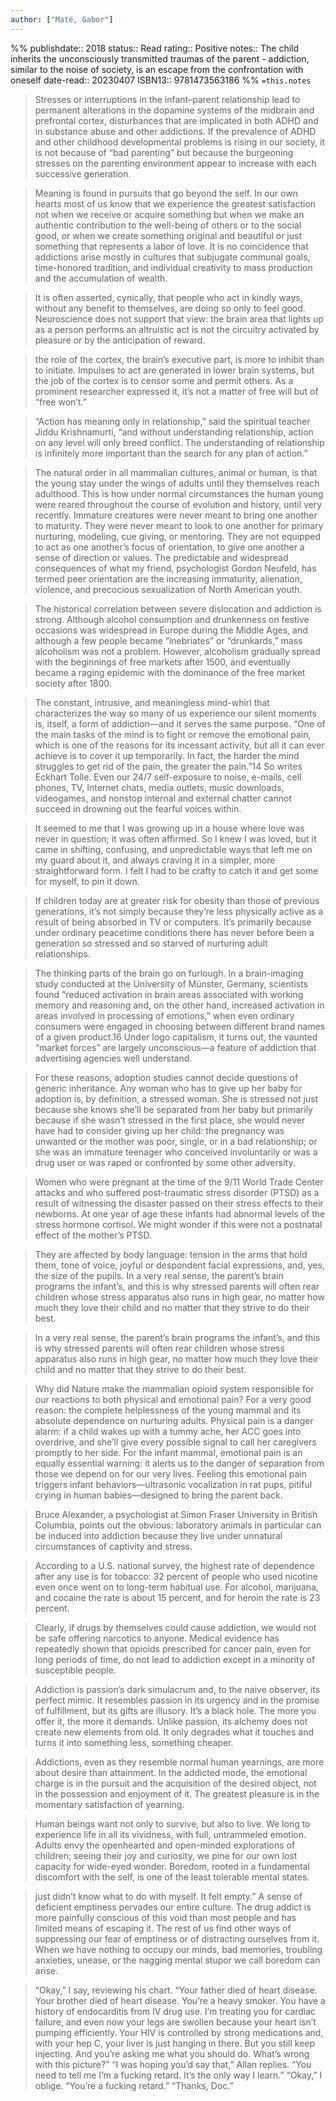 ```yaml
---
author: ["Maté, Gabor"]
---
```

%%
publishdate:: 2018
status:: Read
rating:: Positive
notes:: The child inherits the unconsciously transmitted traumas of the parent - addiction, similar to the noise of society, is an escape from the confrontation with oneself
date-read:: 20230407
ISBN13:: 9781473563186
%%
`=this.notes`

> Stresses or interruptions in the infant–parent relationship lead to permanent alterations in the dopamine systems of the midbrain and prefrontal cortex, disturbances that are implicated in both ADHD and in substance abuse and other addictions. If the prevalence of ADHD and other childhood developmental problems is rising in our society, it is not because of “bad parenting” but because the burgeoning stresses on the parenting environment appear to increase with each successive generation.

> Meaning is found in pursuits that go beyond the self. In our own hearts most of us know that we experience the greatest satisfaction not when we receive or acquire something but when we make an authentic contribution to the well-being of others or to the social good, or when we create something original and beautiful or just something that represents a labor of love. It is no coincidence that addictions arise mostly in cultures that subjugate communal goals, time-honored tradition, and individual creativity to mass production and the accumulation of wealth.

> It is often asserted, cynically, that people who act in kindly ways, without any benefit to themselves, are doing so only to feel good. Neuroscience does not support that view: the brain area that lights up as a person performs an altruistic act is not the circuitry activated by pleasure or by the anticipation of reward.

> the role of the cortex, the brain’s executive part, is more to inhibit than to initiate. Impulses to act are generated in lower brain systems, but the job of the cortex is to censor some and permit others. As a prominent researcher expressed it, it’s not a matter of free will but of “free won’t.”

> “Action has meaning only in relationship,” said the spiritual teacher Jiddu Krishnamurti, “and without understanding relationship, action on any level will only breed conflict. The understanding of relationship is infinitely more important than the search for any plan of action.”

>The natural order in all mammalian cultures, animal or human, is that the young stay under the wings of adults until they themselves reach adulthood. This is how under normal circumstances the human young were reared throughout the course of evolution and history, until very recently. Immature creatures were never meant to bring one another to maturity. They were never meant to look to one another for primary nurturing, modeling, cue giving, or mentoring. They are not equipped to act as one another’s focus of orientation, to give one another a sense of direction or values. The predictable and widespread consequences of what my friend, psychologist Gordon Neufeld, has termed peer orientation are the increasing immaturity, alienation, violence, and precocious sexualization of North American youth.

> The historical correlation between severe dislocation and addiction is strong. Although alcohol consumption and drunkenness on festive occasions was widespread in Europe during the Middle Ages, and although a few people became “inebriates” or “drunkards,” mass alcoholism was not a problem. However, alcoholism gradually spread with the beginnings of free markets after 1500, and eventually became a raging epidemic with the dominance of the free market society after 1800.

> The constant, intrusive, and meaningless mind-whirl that characterizes the way so many of us experience our silent moments is, itself, a form of addiction—and it serves the same purpose. “One of the main tasks of the mind is to fight or remove the emotional pain, which is one of the reasons for its incessant activity, but all it can ever achieve is to cover it up temporarily. In fact, the harder the mind struggles to get rid of the pain, the greater the pain.”14 So writes Eckhart Tolle. Even our 24/7 self-exposure to noise, e-mails, cell phones, TV, Internet chats, media outlets, music downloads, videogames, and nonstop internal and external chatter cannot succeed in drowning out the fearful voices within.

> It seemed to me that I was growing up in a house where love was never in question; it was often affirmed. So I knew I was loved, but it came in shifting, confusing, and unpredictable ways that left me on my guard about it, and always craving it in a simpler, more straightforward form. I felt I had to be crafty to catch it and get some for myself, to pin it down.

> If children today are at greater risk for obesity than those of previous generations, it’s not simply because they’re less physically active as a result of being absorbed in TV or computers. It’s primarily because under ordinary peacetime conditions there has never before been a generation so stressed and so starved of nurturing adult relationships.

> The thinking parts of the brain go on furlough. In a brain-imaging study conducted at the University of Münster, Germany, scientists found “reduced activation in brain areas associated with working memory and reasoning and, on the other hand, increased activation in areas involved in processing of emotions,” when even ordinary consumers were engaged in choosing between different brand names of a given product.16 Under logo capitalism, it turns out, the vaunted “market forces” are largely unconscious—a feature of addiction that advertising agencies well understand.

> For these reasons, adoption studies cannot decide questions of generic inheritance. Any woman who has to give up her baby for adoption is, by definition, a stressed woman. She is stressed not just because she knows she’ll be separated from her baby but primarily because if she wasn’t stressed in the first place, she would never have had to consider giving up her child: the pregnancy was unwanted or the mother was poor, single, or in a bad relationship; or she was an immature teenager who conceived involuntarily or was a drug user or was raped or confronted by some other adversity.

> Women who were pregnant at the time of the 9/11 World Trade Center attacks and who suffered post-traumatic stress disorder (PTSD) as a result of witnessing the disaster passed on their stress effects to their newborns. At one year of age these infants had abnormal levels of the stress hormone cortisol. We might wonder if this were not a postnatal effect of the mother’s PTSD.

> They are affected by body language: tension in the arms that hold them, tone of voice, joyful or despondent facial expressions, and, yes, the size of the pupils. In a very real sense, the parent’s brain programs the infant’s, and this is why stressed parents will often rear children whose stress apparatus also runs in high gear, no matter how much they love their child and no matter that they strive to do their best.

> In a very real sense, the parent’s brain programs the infant’s, and this is why stressed parents will often rear children whose stress apparatus also runs in high gear, no matter how much they love their child and no matter that they strive to do their best.

> Why did Nature make the mammalian opioid system responsible for our reactions to both physical and emotional pain? For a very good reason: the complete helplessness of the young mammal and its absolute dependence on nurturing adults. Physical pain is a danger alarm: if a child wakes up with a tummy ache, her ACC goes into overdrive, and she’ll give every possible signal to call her caregivers promptly to her side. For the infant mammal, emotional pain is an equally essential warning: it alerts us to the danger of separation from those we depend on for our very lives. Feeling this emotional pain triggers infant behaviors—ultrasonic vocalization in rat pups, pitiful crying in human babies—designed to bring the parent back.

> Bruce Alexander, a psychologist at Simon Fraser University in British Columbia, points out the obvious: laboratory animals in particular can be induced into addiction because they live under unnatural circumstances of captivity and stress.

> According to a U.S. national survey, the highest rate of dependence after any use is for tobacco: 32 percent of people who used nicotine even once went on to long-term habitual use. For alcohol, marijuana, and cocaine the rate is about 15 percent, and for heroin the rate is 23 percent.

> Clearly, if drugs by themselves could cause addiction, we would not be safe offering narcotics to anyone. Medical evidence has repeatedly shown that opioids prescribed for cancer pain, even for long periods of time, do not lead to addiction except in a minority of susceptible people.

> Addiction is passion’s dark simulacrum and, to the naive observer, its perfect mimic. It resembles passion in its urgency and in the promise of fulfillment, but its gifts are illusory. It’s a black hole. The more you offer it, the more it demands. Unlike passion, its alchemy does not create new elements from old. It only degrades what it touches and turns it into something less, something cheaper.

> Addictions, even as they resemble normal human yearnings, are more about desire than attainment. In the addicted mode, the emotional charge is in the pursuit and the acquisition of the desired object, not in the possession and enjoyment of it. The greatest pleasure is in the momentary satisfaction of yearning.

> Human beings want not only to survive, but also to live. We long to experience life in all its vividness, with full, untrammeled emotion. Adults envy the openhearted and open-minded explorations of children; seeing their joy and curiosity, we pine for our own lost capacity for wide-eyed wonder. Boredom, rooted in a fundamental discomfort with the self, is one of the least tolerable mental states.

> just didn’t know what to do with myself. It felt empty.” A sense of deficient emptiness pervades our entire culture. The drug addict is more painfully conscious of this void than most people and has limited means of escaping it. The rest of us find other ways of suppressing our fear of emptiness or of distracting ourselves from it. When we have nothing to occupy our minds, bad memories, troubling anxieties, unease, or the nagging mental stupor we call boredom can arise.

> “Okay,” I say, reviewing his chart. “Your father died of heart disease. Your brother died of heart disease. You’re a heavy smoker. You have a history of endocarditis from IV drug use. I’m treating you for cardiac failure, and even now your legs are swollen because your heart isn’t pumping efficiently. Your HIV is controlled by strong medications and, with your hep C, your liver is just hanging in there. But you still keep injecting. And you’re asking me what you should do. What’s wrong with this picture?” “I was hoping you’d say that,” Allan replies. “You need to tell me I’m a fucking retard. It’s the only way I learn.” “Okay,” I oblige. “You’re a fucking retard.” “Thanks, Doc.”

